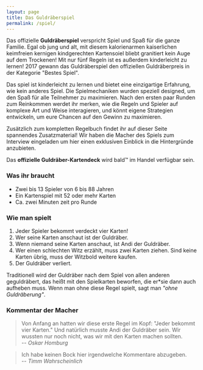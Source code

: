 ```yaml
---
layout: page
title: Das Guldräberspiel
permalink: /spiel/
---
```


Das offizielle **Guldräberspiel** verspricht Spiel und Spaß für die ganze Familie.
Egal ob jung und alt, mit diesem kalorienarmen kaiserlichen keimfreien kernigen kindgerechten Kartensoiel
bliebt granitiert kein Auge auf dem Trockenen! Mit nur fünf Regeln ist es außerdem
kinderleicht zu lernen! 2017 gewann das Guldräberspiel den offiziellen Guldräberpreis in der Kategorie
"Bestes Spiel".

Das spiel ist kinderleicht zu lernen und bietet eine einzigartige Erfahrung, wie kein anderes Spiel.
Die Spielmechaniken wurden speziell designed, um den Spaß für alle Teilnehmer zu maximieren.
Nach den ersten paar Runden zum Reinkommen werdet ihr merken, wie die Regeln und Spieler
auf komplexe Art und Weise interagieren, und könnt eigene Strategien entwickeln,
um eure Chancen auf den Gewinn zu maximieren.

Zusätzlich zum kompletten Regelbuch findet ihr auf dieser Seite spannendes Zusatzmaterial!
Wir haben die Macher des Spiels zum Interview eingeladen um hier einen exklusiven Einblick
in die Hintergründe anzubieten.

Das **offizielle Guldräber-Kartendeck** wird bald&trade; im Handel verfügbar sein.

### Was ihr braucht

* Zwei bis 13 Spieler von 6 bis 88 Jahren
* Ein Kartenspiel mit 52 oder mehr Karten
* Ca. zwei Minuten zeit pro Runde

### Wie man spielt

1. Jeder Spieler bekommt verdeckt vier Karten!
2. Wer seine Karten anschaut ist der Guldräber.
3. Wenn niemand seine Karten anschaut, ist Andi der Guldräber.
4. Wer einen schlechten Witz erzählt, muss zwei Karten ziehen.
   Sind keine Karten übrig, muss der Witzbold weitere kaufen.
5. Der Guldräber verliert.


Traditionell wird der Guldräber nach dem Spiel von allen anderen geguldräbert, das heißt mit
den Spielkarten beworfen, die er\*sie dann auch aufheben muss.
Wenn man ohne diese Regel spielt, sagt man *"ohne Guldräberung"*.

### Kommentar der Macher

> Von Anfang an hatten wir diese erste Regel im Kopf: "Jeder bekommt vier Karten."
Und natürlich musste Andi der Guldräber sein. Wir wussten nur noch nicht,
was wir mit den Karten machen sollten.  
-- <cite>Oskar Homburg</cite>

> Ich habe keinen Bock hier irgendwelche Kommentare abzugeben.  
-- <cite>Timm Wahrscheinlich</cite>



